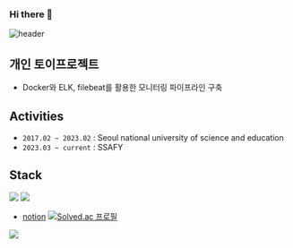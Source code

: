 ### Hi there 👋


![header](https://capsule-render.vercel.app/api?type=wave&color=auto&text=Nice%20To%20Meet%20You!)

## 개인 토이프로젝트
- Docker와 ELK, filebeat를 활용한 모니터링 파이프라인 구축

## Activities
- `2017.02 ~ 2023.02` : Seoul national university of science and education
- `2023.03 ~ current` : SSAFY

## Stack
<div align="left">
    <img src="https://camo.githubusercontent.com/cd0c88ca6f43cc79094ccce27ef779ce3b5a5a4086a30420b68226185bdbe1e2/68747470733a2f2f696d672e736869656c64732e696f2f62616467652f737072696e67626f6f742d3644423333463f7374796c653d666f722d7468652d6261646765266c6f676f3d737072696e67626f6f74266c6f676f436f6c6f723d7768697465">
   <img src="https://camo.githubusercontent.com/b184cf7adbab9f5464e80c0f5dd32c85393f6248499a57d743e619f4214391c4/68747470733a2f2f696d672e736869656c64732e696f2f62616467652f646f636b65722d3234393645443f7374796c653d666f722d7468652d6261646765266c6f676f3d646f636b6572266c6f676f436f6c6f723d7768697465">
</div>

- [notion](https://www.notion.so/Portfolio-9e4dff7991e04262b61c5bf77608c13c?pvs=4)
[![Solved.ac
프로필](http://mazassumnida.wtf/api/generate_badge?boj=kbs_seon)](https://solved.ac/{handle})
<img src="https://github-readme-stats.vercel.app/api?username=qudtjs0753&show_icons=true">
<!--
**qudtjs0753/qudtjs0753** is a ✨ _special_ ✨ repository because its `README.md` (this file) appears on your GitHub profile.

Here are some ideas to get you started:

- 🔭 I’m currently working on ...
- 🌱 I’m currently learning ...
- 👯 I’m looking to collaborate on ...
- 🤔 I’m looking for help with ...
- 💬 Ask me about ...
- 📫 How to reach me: ...
- 😄 Pronouns: ...
- ⚡ Fun fact: ...
-->
